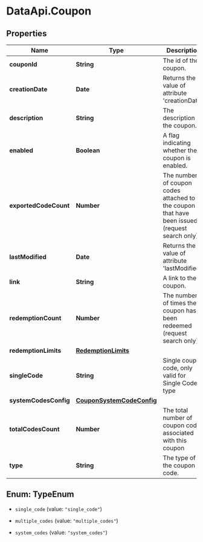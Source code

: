 # DataApi.Coupon

## Properties

Name | Type | Description | Notes
------------ | ------------- | ------------- | -------------
**couponId** | **String** | The id of the coupon. | [optional] [readonly] 
**creationDate** | **Date** | Returns the value of attribute &#39;creationDate&#39;. | [optional] [readonly] 
**description** | **String** | The description of the coupon. | [optional] 
**enabled** | **Boolean** | A flag indicating whether the coupon is enabled. | [optional] 
**exportedCodeCount** | **Number** | The number of coupon codes attached to the coupon that have been issued (request search only). | [optional] 
**lastModified** | **Date** | Returns the value of attribute &#39;lastModified&#39;. | [optional] [readonly] 
**link** | **String** | A link to the coupon. | [optional] 
**redemptionCount** | **Number** | The number of times the coupon has been redeemed (request search only). | [optional] 
**redemptionLimits** | [**RedemptionLimits**](RedemptionLimits.md) |  | [optional] 
**singleCode** | **String** | Single coupon code, only valid for Single Code type | [optional] 
**systemCodesConfig** | [**CouponSystemCodeConfig**](CouponSystemCodeConfig.md) |  | [optional] 
**totalCodesCount** | **Number** | The total number of coupon codes associated with this coupon | [optional] 
**type** | **String** | The type of the coupon code. | [optional] [readonly] 



## Enum: TypeEnum


* `single_code` (value: `"single_code"`)

* `multiple_codes` (value: `"multiple_codes"`)

* `system_codes` (value: `"system_codes"`)




